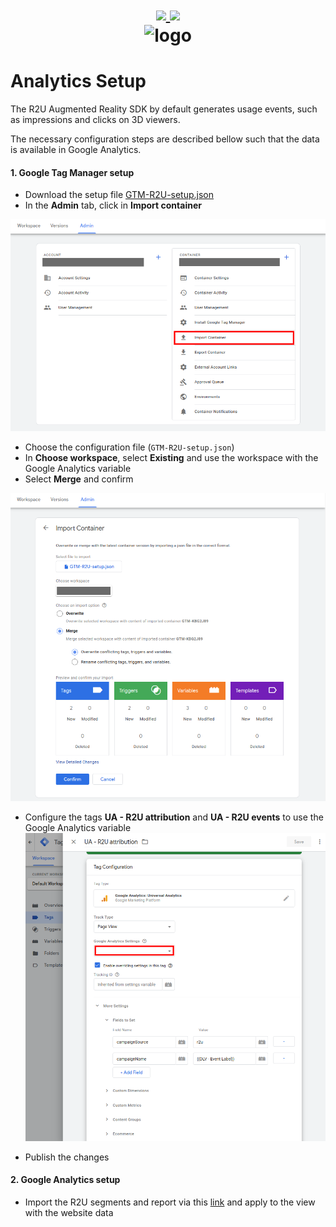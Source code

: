 <h1 align="center">
    <a href="Analytics_Setup.md">
        <img height="20px" src="https://cdnjs.cloudflare.com/ajax/libs/flag-icon-css/3.4.6/flags/4x3/gb.svg">
    </a>
    <a href="Analytics_Setup_pt-br.md">
        <img height="20px" src="https://cdnjs.cloudflare.com/ajax/libs/flag-icon-css/3.4.6/flags/4x3/br.svg">
    </a>
    <br/>
    <img src="https://real2u-public-assets.s3.amazonaws.com/images/logo-r2u.png" title="logo" width="200"/>
</h1>

# Analytics Setup

The R2U Augmented Reality SDK by default generates usage events, such as impressions and clicks on 3D viewers.

The necessary configuration steps are described bellow such that the data is available in Google Analytics.

#### 1. Google Tag Manager setup

- Download the setup file <a download href="https://raw.githubusercontent.com/r2u-io/documentation/master/gtm_setup/files/GTM-R2U-setup.json">GTM-R2U-setup.json</a>
- In the **Admin** tab, click in **Import container**

![](files/GTM-setup-screen-01.png?raw=true 'Import container')

- Choose the configuration file (`GTM-R2U-setup.json`)
- In **Choose workspace**, select **Existing** and use the workspace with the Google Analytics variable
- Select **Merge** and confirm

![](files/GTM-setup-screen-02.png?raw=true 'Import setup file')

- Configure the tags **UA - R2U attribution** and **UA - R2U events** to use the Google Analytics variable
  ![](files/GTM-setup-screen-03.png?raw=true 'Setup tags')

- Publish the changes

#### 2. Google Analytics setup

- Import the R2U segments and report via this [link](https://analytics.google.com/analytics/web/template?uid=-iO7xmcvTmazO7zlecWHIA) and apply to the view with the website data
